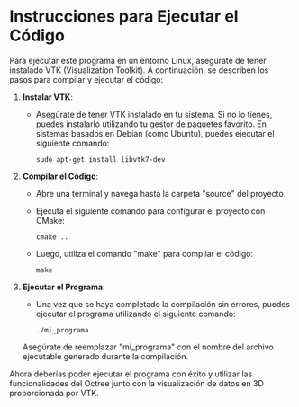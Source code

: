 # Instrucciones para Ejecutar el Código

Para ejecutar este programa en un entorno Linux, asegúrate de tener instalado VTK (Visualization Toolkit). A continuación, se describen los pasos para compilar y ejecutar el código:

1. **Instalar VTK**:
   - Asegúrate de tener VTK instalado en tu sistema. Si no lo tienes, puedes instalarlo utilizando tu gestor de paquetes favorito. En sistemas basados en Debian (como Ubuntu), puedes ejecutar el siguiente comando:

     ```
     sudo apt-get install libvtk7-dev
     ```

2. **Compilar el Código**:
   - Abre una terminal y navega hasta la carpeta "source" del proyecto.

   - Ejecuta el siguiente comando para configurar el proyecto con CMake:

     ```
     cmake ..
     ```

   - Luego, utiliza el comando "make" para compilar el código:

     ```
     make
     ```

3. **Ejecutar el Programa**:
   - Una vez que se haya completado la compilación sin errores, puedes ejecutar el programa utilizando el siguiente comando:

     ```
     ./mi_programa
     ```

   Asegúrate de reemplazar "mi_programa" con el nombre del archivo ejecutable generado durante la compilación.

Ahora deberías poder ejecutar el programa con éxito y utilizar las funcionalidades del Octree junto con la visualización de datos en 3D proporcionada por VTK.
